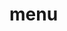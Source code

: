 # menu



<!-- let menuSchema = new mongoose.Schema({
  restaurant_id: Number,
  categories: [{
    name: String,
    description: String,
    items: [{
      item_name: String,
      item_description: String,
      item_price: Number,
      item_option: String
    }]
  }]
}); -->